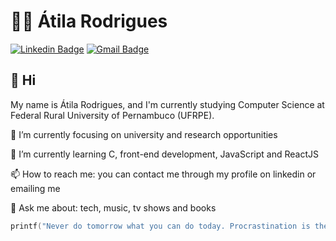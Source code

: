# 👨‍💻 Átila Rodrigues

[![Linkedin Badge](https://img.shields.io/badge/-atilara-blue?style=flat-square&logo=Linkedin&logoColor=white&link=https://www.linkedin.com/in/atilara/)](https://www.linkedin.com/in/atilara/)
[![Gmail Badge](https://img.shields.io/badge/-atila.rodriguesal@gmail.com-c14438?style=flat-square&logo=Gmail&logoColor=white&link=mailto:atila.rodriguesal@gmail.com)](mailto:atila.rodriguesal@gmail.com)

## 👋 Hi

My name is Átila Rodrigues, and I'm currently studying Computer Science at Federal Rural University of Pernambuco (UFRPE).

🔭 I’m currently focusing on university and research opportunities

🌱 I’m currently learning C, front-end development, JavaScript and ReactJS

📫 How to reach me: you can contact me through my profile on linkedin or emailing me

💬 Ask me about: tech, music, tv shows and books

```C
printf("Never do tomorrow what you can do today. Procrastination is the thief of time. Quote by Charles Dickens.");
```
